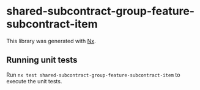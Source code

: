 # shared-subcontract-group-feature-subcontract-item

This library was generated with [Nx](https://nx.dev).

## Running unit tests

Run `nx test shared-subcontract-group-feature-subcontract-item` to execute the unit tests.
